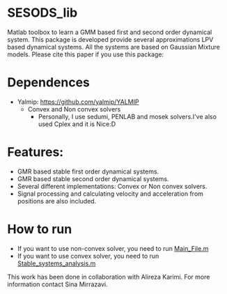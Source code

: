 
# SESODS_lib

Matlab toolbox to learn a GMM based first and second order dynamical system. This package is developed provide several approximations LPV based dynamical systems. All the systems are based on Gaussian Mixture models. Please cite this paper if you use this package:





# Dependences 

- Yalmip: https://github.com/yalmip/YALMIP
  - Convex and Non convex solvers
    - Personally, I use sedumi, PENLAB and mosek solvers.I've also used Cplex and it is Nice:D 
    
# Features:
- GMR based stable first order dynamical systems.
- GMR based stable second order dynamical systems.
- Several different implementations: Convex or Non convex solvers.
- Signal processing and calculating velocity and acceleration from positions are also included.

# How to run
- If you want to use non-convex solver, you need to run [Main_File.m](https://github.com/sinamr66/SESODS_lib/blob/master/Non_convex/Main_File.m)
- If you want to use convex solver, you need to run [Stable_systems_analysis.m](https://github.com/sinamr66/SESODS_lib/blob/master/Convex/Stable_systems_analysis.m)



This work has been done in collaboration with Alireza Karimi. 
For more information contact Sina Mirrazavi.
